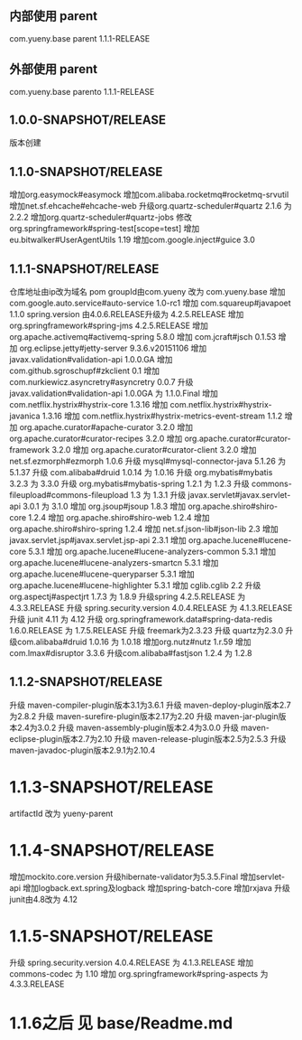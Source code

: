 ## 内部使用 parent
<parent>
	<groupId>com.yueny.base</groupId>
	<artifactId>parent</artifactId>
	<version>1.1.1-RELEASE</version>
</parent>
	
## 外部使用 parent
<parent>
	<groupId>com.yueny.base</groupId>
	<artifactId>parento</artifactId>
	<version>1.1.1-RELEASE</version>
</parent>

## 1.0.0-SNAPSHOT/RELEASE
版本创建

## 1.1.0-SNAPSHOT/RELEASE
增加org.easymock#easymock
增加com.alibaba.rocketmq#rocketmq-srvutil
增加net.sf.ehcache#ehcache-web
升级org.quartz-scheduler#quartz 2.1.6 为 2.2.2
增加org.quartz-scheduler#quartz-jobs
修改org.springframework#spring-test[scope=test]
增加eu.bitwalker#UserAgentUtils 1.19
增加com.google.inject#guice 3.0

## 1.1.1-SNAPSHOT/RELEASE
仓库地址由ip改为域名
pom groupId由com.yueny 改为 com.yueny.base
增加 com.google.auto.service#auto-service 1.0-rc1
增加 com.squareup#javapoet 1.1.0
spring.version 由4.0.6.RELEASE升级为 4.2.5.RELEASE
增加 org.springframework#spring-jms 4.2.5.RELEASE
增加 org.apache.activemq#activemq-spring 5.8.0
增加 com.jcraft#jsch 0.1.53
增加 org.eclipse.jetty#jetty-server 9.3.6.v20151106
增加 javax.validation#validation-api 1.0.0.GA
增加 com.github.sgroschupf#zkclient 0.1
增加 com.nurkiewicz.asyncretry#asyncretry 0.0.7
升级 javax.validation#validation-api 1.0.0GA 为 1.1.0.Final
增加 com.netflix.hystrix#hystrix-core 1.3.16
增加 com.netflix.hystrix#hystrix-javanica 1.3.16
增加 com.netflix.hystrix#hystrix-metrics-event-stream 1.1.2
增加 org.apache.curator#apache-curator 3.2.0
增加 org.apache.curator#curator-recipes 3.2.0
增加 org.apache.curator#curator-framework 3.2.0
增加 org.apache.curator#curator-client 3.2.0
增加 net.sf.ezmorph#ezmorph 1.0.6
升级 mysql#mysql-connector-java 5.1.26 为 5.1.37
升级 com.alibaba#druid 1.0.14 为 1.0.16
升级 org.mybatis#mybatis 3.2.3 为 3.3.0
升级 org.mybatis#mybatis-spring 1.2.1 为 1.2.3
升级 commons-fileupload#commons-fileupload 1.3 为 1.3.1
升级 javax.servlet#javax.servlet-api 3.0.1 为 3.1.0
增加 org.jsoup#jsoup 1.8.3
增加 org.apache.shiro#shiro-core 1.2.4
增加 org.apache.shiro#shiro-web 1.2.4
增加 org.apache.shiro#shiro-spring 1.2.4
增加 net.sf.json-lib#json-lib 2.3
增加 javax.servlet.jsp#javax.servlet.jsp-api 2.3.1
增加 org.apache.lucene#lucene-core 5.3.1
增加 org.apache.lucene#lucene-analyzers-common 5.3.1
增加 org.apache.lucene#lucene-analyzers-smartcn 5.3.1
增加 org.apache.lucene#lucene-queryparser 5.3.1
增加 org.apache.lucene#lucene-highlighter 5.3.1
增加 cglib.cglib 2.2
升级 org.aspectj#aspectjrt 1.7.3 为 1.8.9
升级spring 4.2.5.RELEASE 为 4.3.3.RELEASE
升级 spring.security.version 4.0.4.RELEASE 为 4.1.3.RELEASE
升级 junit 4.11 为 4.12
升级 org.springframework.data#spring-data-redis 1.6.0.RELEASE 为 1.7.5.RELEASE
升级 freemark为2.3.23
升级 quartz为2.3.0
升级com.alibaba#druid 1.0.16 为 1.0.18
增加org.nutz#nutz 1.r.59
增加com.lmax#disruptor 3.3.6
升级com.alibaba#fastjson 1.2.4 为 1.2.8

## 1.1.2-SNAPSHOT/RELEASE
升级 maven-compiler-plugin版本3.1为3.6.1
升级 maven-deploy-plugin版本2.7为2.8.2
升级 maven-surefire-plugin版本2.17为2.20
升级 maven-jar-plugin版本2.4为3.0.2
升级 maven-assembly-plugin版本2.4为3.0.0
升级 maven-eclipse-plugin版本2.7为2.10
升级 maven-release-plugin版本2.5为2.5.3
升级 maven-javadoc-plugin版本2.9.1为2.10.4

# 1.1.3-SNAPSHOT/RELEASE
artifactId 改为  yueny-parent

# 1.1.4-SNAPSHOT/RELEASE
增加mockito.core.version
升级hibernate-validator为5.3.5.Final
增加servlet-api
增加logback.ext.spring及logback
增加spring-batch-core
增加rxjava
升级junit由4.8改为 4.12

# 1.1.5-SNAPSHOT/RELEASE
升级 spring.security.version 4.0.4.RELEASE 为 4.1.3.RELEASE
增加 commons-codec 为 1.10
增加 org.springframework#spring-aspects 为 4.3.3.RELEASE

# 1.1.6之后 见 base/Readme.md